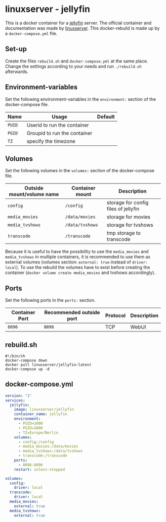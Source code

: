 # linuxserver - jellyfin

This is a docker container for a [jellyfin](../jellyfin.md) server.
The official container and documentation was made by [linuxserver](https://hub.docker.com/r/linuxserver/jellyfin).
This docker-rebuild is made up by a `docker-compose.yml` file.

## Set-up

Create the files `rebuild.sh` and `docker-compose.yml` at the same place.
Change the settings according to your needs and run `./rebuild.sh` afterwards.

## Environment-variables

Set the following environment-variables in the `environment:` section of the
docker-compose file.

| Name   | Usage                        | Default |
| ------ | ---------------------------- | ------- |
| `PUID` | Userid to run the container  |         |
| `PGID` | Groupid to run the container |         |
| `TZ`   | specify the timezone         |         |

## Volumes

Set the following volumes in the `volumes:` section of the docker-compose file.

| Outside mount/volume name | Container mount | Description                          |
| ------------------------- | --------------- | ------------------------------------ |
| `config`                  | `/config`       | storage for config files of jellyfin |
| `media_movies`            | `/data/movies`  | storage for movies                   |
| `media_tvshows`           | `/data/tvshows` | storage for tvshows                  |
| `transcode`               | `/transcode`    | tmp storage to transcode             |

Because it is useful to have the possibility to use the `media_movies` and
`media_tvshows` in multiple containers,
it is recommended to use them as external volumes (volumes section:
`external: true` instead of `driver: local`).
To use the rebuild the volumes have to exist before creating the container
(`docker volume create media_movies` and tvshows accordingly).

## Ports

Set the following ports in the `ports:` section.

| Container Port | Recommended outside port | Protocol | Description |
| -------------- | ------------------------ | -------- | ----------- |
| `8096`         | `8096`                   | TCP      | WebUI       |

## rebuild.sh

```shell
#!/bin/sh
docker-compose down
docker pull linuxserver/jellyfin:latest
docker-compose up -d
```

## docker-compose.yml

```yml
version: "2"
services:
  jellyfin:
    image: linuxserver/jellyfin
    container_name: jellyfin
    environment:
      - PUID=1000
      - PGID=1000
      - TZ=Europe/Berlin
    volumes:
      - config:/config
      - media_movies:/data/movies
      - media_tvshows:/data/tvshows
      - transcode:/transcode
    ports:
      - 8096:8096
    restart: unless-stopped

volumes:
  config:
    driver: local
  transcode:
    driver: local
  media_movies:
    external: true
  media_tvshows:
    external: true
```
